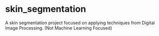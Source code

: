 # skin_segmentation

A skin segmentation project focused on applying techniques from Digital Image Processing. (Not Machine Learning Focused)
